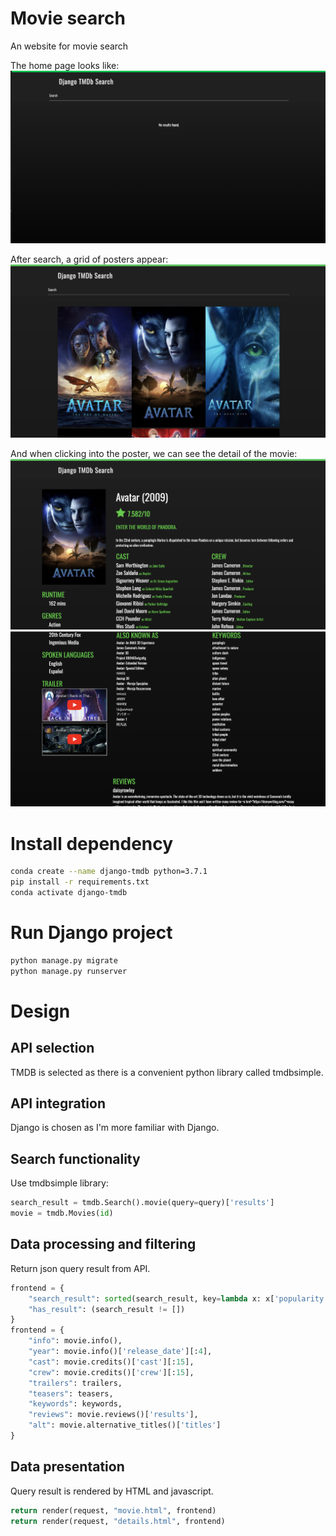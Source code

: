# Movie search
An website for movie search

The home page looks like:
![Home Page](./imgs/home.png)

After search, a grid of posters appear:
![Search Result](./imgs/grid.png)

And when clicking into the poster, we can see the detail of the movie:
![Detail of movie](./imgs/detail_1.png)
![Detail of movie](./imgs/detail_2.png)

# Install dependency
```bash
conda create --name django-tmdb python=3.7.1
pip install -r requirements.txt
conda activate django-tmdb
```

# Run Django project
```python
python manage.py migrate
python manage.py runserver
```

# Design
## API selection
TMDB is selected as there is a convenient python library called tmdbsimple.
## API integration
Django is chosen as I'm more familiar with Django.
## Search functionality
Use tmdbsimple library:
```python
search_result = tmdb.Search().movie(query=query)['results']
movie = tmdb.Movies(id)
```
## Data processing and filtering
Return json query result from API.
```python
frontend = {
    "search_result": sorted(search_result, key=lambda x: x['popularity'], reverse=True),
    "has_result": (search_result != [])
}
frontend = {
    "info": movie.info(),
    "year": movie.info()['release_date'][:4],
    "cast": movie.credits()['cast'][:15],
    "crew": movie.credits()['crew'][:15],
    "trailers": trailers,
    "teasers": teasers,
    "keywords": keywords,
    "reviews": movie.reviews()['results'],
    "alt": movie.alternative_titles()['titles']
}
```
## Data presentation
Query result is rendered by HTML and javascript.
```python
return render(request, "movie.html", frontend)
return render(request, "details.html", frontend)
```